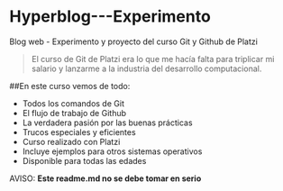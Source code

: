 # Hyperblog---Experimento
Blog web - Experimento y proyecto del curso Git y Github de Platzi

> El curso de Git de Platzi era lo que me hacía falta para triplicar mi salario y lanzarme a la industria del desarrollo computacional.

##En este curso vemos de todo:
* Todos los comandos de Git
* El flujo de trabajo de Github
* La verdadera pasión por las buenas prácticas
* Trucos especiales y eficientes
* Curso realizado con Platzi
* Incluye ejemplos para otros sistemas operativos
* Disponible para todas las edades

AVISO: **Este readme.md no se debe tomar en serio**